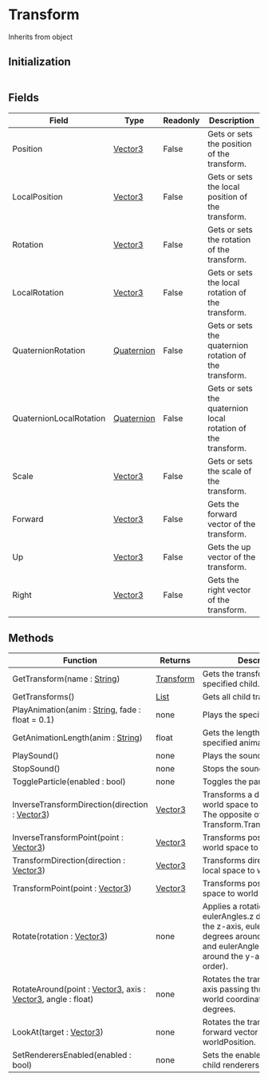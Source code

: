 # Transform
Inherits from object
## Initialization
```csharp
```
## Fields
|Field|Type|Readonly|Description|
|---|---|---|---|
|Position|[Vector3](../static/Vector3.md)|False|Gets or sets the position of the transform.|
|LocalPosition|[Vector3](../static/Vector3.md)|False|Gets or sets the local position of the transform.|
|Rotation|[Vector3](../static/Vector3.md)|False|Gets or sets the rotation of the transform.|
|LocalRotation|[Vector3](../static/Vector3.md)|False|Gets or sets the local rotation of the transform.|
|QuaternionRotation|[Quaternion](../static/Quaternion.md)|False|Gets or sets the quaternion rotation of the transform.|
|QuaternionLocalRotation|[Quaternion](../static/Quaternion.md)|False|Gets or sets the quaternion local rotation of the transform.|
|Scale|[Vector3](../static/Vector3.md)|False|Gets or sets the scale of the transform.|
|Forward|[Vector3](../static/Vector3.md)|False|Gets the forward vector of the transform.|
|Up|[Vector3](../static/Vector3.md)|False|Gets the up vector of the transform.|
|Right|[Vector3](../static/Vector3.md)|False|Gets the right vector of the transform.|
## Methods
|Function|Returns|Description|
|---|---|---|
|GetTransform(name : [String](../static/String.md))|[Transform](../objects/Transform.md)|Gets the transform of the specified child.|
|GetTransforms()|[List](../objects/List.md)|Gets all child transforms.|
|PlayAnimation(anim : [String](../static/String.md), fade : float = 0.1)|none|Plays the specified animation.|
|GetAnimationLength(anim : [String](../static/String.md))|float|Gets the length of the specified animation.|
|PlaySound()|none|Plays the sound.|
|StopSound()|none|Stops the sound.|
|ToggleParticle(enabled : bool)|none|Toggles the particle system.|
|InverseTransformDirection(direction : [Vector3](../static/Vector3.md))|[Vector3](../static/Vector3.md)|Transforms a direction from world space to local space. The opposite of Transform.TransformDirection.|
|InverseTransformPoint(point : [Vector3](../static/Vector3.md))|[Vector3](../static/Vector3.md)|Transforms position from world space to local space.|
|TransformDirection(direction : [Vector3](../static/Vector3.md))|[Vector3](../static/Vector3.md)|Transforms direction from local space to world space.|
|TransformPoint(point : [Vector3](../static/Vector3.md))|[Vector3](../static/Vector3.md)|Transforms position from local space to world space.|
|Rotate(rotation : [Vector3](../static/Vector3.md))|none|Applies a rotation of eulerAngles.z degrees around the z-axis, eulerAngles.x degrees around the x-axis, and eulerAngles.y degrees around the y-axis (in that order).|
|RotateAround(point : [Vector3](../static/Vector3.md), axis : [Vector3](../static/Vector3.md), angle : float)|none|Rotates the transform about axis passing through point in world coordinates by angle degrees.|
|LookAt(target : [Vector3](../static/Vector3.md))|none|Rotates the transform so the forward vector points at worldPosition.|
|SetRenderersEnabled(enabled : bool)|none|Sets the enabled state of all child renderers.|

